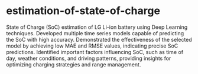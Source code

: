 # estimation-of-state-of-charge
State of Charge (SoC) estimation of LG Li-ion battery using Deep Learning techniques.
Developed multiple time series models capable of predicting the SoC with high accuracy. 
Demonstrated the effectiveness of the selected model by achieving low MAE and RMSE values, indicating precise SoC predictions. 
Identified important factors influencing SoC, such as time of day, weather conditions, and driving patterns, providing insights for optimizing charging strategies and range management.
